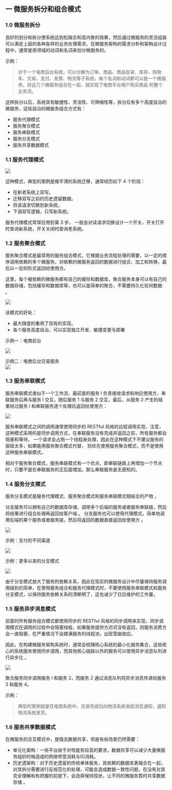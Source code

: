 ## 一 微服务拆分和组合模式

### 1.0 微服务拆分

良好的划分和拆分使系统达到松辑合和高内聚的效果，然后通过微服务的灵活组装可以满足上层的各种各样的业务处理需求。在微服务架构的需求分析和架构设计过程中，通常是用领域的动词和名词来划分微服务的。  

示例：
> 对于一个电商后台系统，可以分解为订单、商品、商品目录、库存、购物车、交易、支付、发票、物流等子系统，每个名词和动词都可以是一个微服务，将这几个微服务组合在一起，就实现了电商平台用户购买商品 的整个业务流。

这样拆分以后，系统具有敏捷性、灵活性、可伸缩性等，拆分后有多个高度自治的微服务，这些自治的微服务组合方式有：
- 服务代理模式
- 服务聚合模式
- 服务串联模式
- 服务分支模式
- 服务共享数据模式

### 1.1 服务代理模式

![](../images/arch/07-120.png)  

这种模式，典型的案例是做平滑的系统迁移，通常经历如下 4 个阶段：
- 在新老系统上双写。
- 迁移双写之前的历史遗留数据。
- 将读请求切换到新系统。
- 下调双写逻辑，只写新系统。

服务代理模式常常应用到第 3 步， 一般会对读请求切换设计一个开关，开关打开时查询新系统，开关关闭时查询老系统。  

### 1.2 服务聚合模式

服务聚合模式是最常用的服务组合模式，它根据业务流程处理的需要，以一定的顺序调用依赖的多个微服务，对依赖的微服务返回的数据进行组合、加工和转换，最后以一定的形式返回给使用方。  

这里，每个被依赖的微服务都有自己的缓存和数据库，聚合服务本身可以有自己的数据存储，包括缓存和数据库等，也可以是简单的聚合，不需要持久化任何数据 。  

![](../images/arch/07-121.png)    

该模式的好处：
- 最大限度的重用了现有的实现。
- 各个服务高度自治，可以实现独立开发、敏捷变更与部署  

示例一：电商前台  

![](../images/arch/07-122.png)  

示例二：电商后台交易服务  
![](../images/arch/07-123.png)   

### 1.3 服务串联模式

服务串联模式类似于一个工作流，最前面的服务 l 负责接收请求和响应使用方，串联服务后再与服务 l 交互，随后服务 1 与服务 2 交互，最后，从服务 2 产生的结果经过服务 l 和串联服务逐个处理后返回给使用方：  

![](../images/arch/07-124.png)   

服务串联模式之间的调用通常使用同步的 RESTful 风格的远程调用实现，注意，这种模式采用的是同步调用方式，在串联服务没有完成井返回之前，所有服务都会阻塞和等待， 一个请求会占用一个线程来处理，因此在这种模式下不建议服务的层级太多，如果能用服务聚合模式代替， 则优先使用服务聚合模式，而不是使用这种服务串联模式。  

相对于服务聚合模式，服务串联模式有一个优点，即串联链路上再增加一个节点时，只要不是在串联服务的正后面增加，那么串联服务是无感知的。  

### 1.4 服务分支模式

服务分支模式是服务代理模式、服务聚合模式和服务串联模式相结合的产物 。  

分支服务可以拥有自己的数据库存储，调用多个后端的服务或者服务串联链，然后将结果进行组合处理再返回给客户端 。 分支服务也可以使用代理模式，简单地调用后端的某个服务或者服务链，然后将返回的数据直接返回给使用方 。  

![](../images/arch/07-125.png)   

示例：支付的不同渠道  

![](../images/arch/07-126.png)    

示例：更多以来的分支模式 

![](../images/arch/07-127.png)   

由于分支模式放大了服务的依赖关系，因此在现实的微服务设计中尽量保持服务调用级别的简单，在使用服务组合和服务代理模式时，不要使用服务串联模式和服务分支模式，以保持服务依赖关系的清晰明了，这也减少了日后维护的工作量。

### 1.5 服务异步消息模式

前面的所有服务组合模式都使用同步的 RESTful 风格的同步调用来实现，同步调用模式在调用的过程中会阻塞线程，如果服务提供方迟迟没有返回，则服务消费方会一直阻塞，在严重情况下会撑满服务的线程池，出现雪崩效应。  

因此，在构建微服务架构系统时，通常会梳理核心系统的最小化服务集合，这些核心的系统服务使用同步调用，而其他核心链路以外的服务可以使用异步消息队列进行异步化 。  

![](../images/arch/07-128.png)    

聚合服务同步调用服务 l 和服务 2，而服务 2 通过消息队列将异步消息传递给服务 3 和服务 4。  

示例：
> 典型的案例就是在电商系统中，交易完成后向物流系统发起消息通知，通知物流系统发货。  

### 1.6 服务共享数据模式

在微服务的交互模式中，提倡去数据共享，但是有些场景仍然需要：
- 单元化架构：一些平台由于对性能有较高的要求，数据共享可以减少大量微服务组织时候造成的网络带宽消耗与IO消耗。  
- 历史遗架构：对于历史遗留的传统单体服务，其依赖的数据库表辑合在一起，对其拆分需要进行反规范化的处理，可能会造成数据一致性问题，在没有对其
完全理解和有把握的前提下，会选择保持现状，让不同的微服务暂时共享数据存储 。


